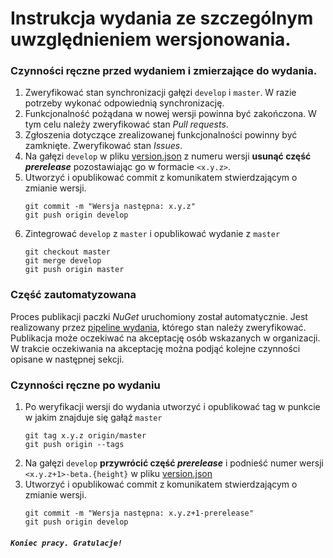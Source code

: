 # Instrukcja wydania ze szczególnym uwzględnieniem wersjonowania.

### Czynności ręczne przed wydaniem i zmierzające do wydania.

1. Zweryfikować stan synchronizacji gałęzi `develop` i `master`. W razie potrzeby wykonać odpowiednią synchronizację.
2. Funkcjonalność pożądana w nowej wersji powinna być zakończona. W tym celu należy zweryfikować stan _Pull requests_.
3. Zgłoszenia dotyczące zrealizowanej funkcjonalności powinny być zamknięte. Zweryfikować stan _Issues_.
4. Na gałęzi `develop` w pliku [version.json] z numeru wersji **usunąć część _prerelease_** pozostawiając go w formacie `<x.y.z>`.
5. Utworzyć i opublikować commit z komunikatem stwierdzającym o zmianie wersji.
   ```
   git commit -m "Wersja następna: x.y.z"
   git push origin develop
   ```
6. Zintegrować `develop` z `master` i opublikować wydanie z `master`
   ```
   git checkout master
   git merge develop
   git push origin master
   ```

### Część zautomatyzowana

Proces publikacji paczki _NuGet_ uruchomiony został automatycznie. Jest realizowany przez [pipeline wydania], którego stan należy zweryfikować. Publikacja może oczekiwać na akceptację osób wskazanych w organizacji. W trakcie oczekiwania na akceptację można podjąć kolejne czynności opisane w następnej sekcji.

### Czynności ręczne po wydaniu

1. Po weryfikacji wersji do wydania utworzyć i opublikować tag w punkcie w jakim znajduje się gałąź `master`
   ```
   git tag x.y.z origin/master
   git push origin --tags
   ```
2. Na gałęzi `develop` **przywrócić część _prerelease_** i podnieść numer wersji `<x.y.z+1>-beta.{height}` w pliku [version.json]
3. Utworzyć i opublikować commit z komunikatem stwierdzającym o zmianie wersji.
   ```
   git commit -m "Wersja następna: x.y.z+1-prerelease"
   git push origin develop
   ```

##### `Koniec pracy. Gratulacje!`

[version.json]: src/Soneta.Sdk/version.json
[repozytorium]: https://github.com/soneta/Soneta.MsBuild.SDK
[pipeline wydania]: https://dev.azure.com/soneta/GitHub/_release?_a=releases&view=mine&definitionId=1
